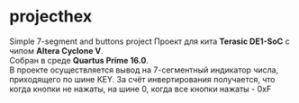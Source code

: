 # projecthex
 Simple 7-segment and buttons project
Проект для кита **Terasic DE1-SoC** с чипом **Altera Cyclone V**.  
Собран в среде **Quartus Prime 16.0**.  
В проекте осуществляется вывод на 7-сегментный индикатор числа, приходящего по шине KEY. За счёт инвертирования получается, что когда кнопки не нажаты, на шине 0, когда все кнопки нажаты - 0xF